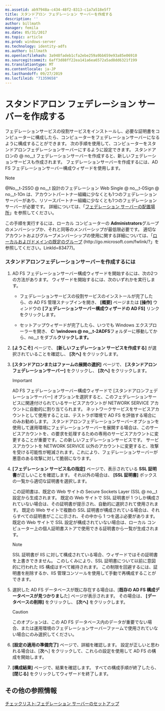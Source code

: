```yaml
---
ms.assetid: ab97948a-c434-48f2-8313-c1a7a518e5f7
title: スタンドアロン フェデレーション サーバーを作成する
description: ''
author: billmath
manager: femila
ms.date: 05/31/2017
ms.topic: article
ms.prod: windows-server
ms.technology: identity-adfs
ms.author: billmath
ms.openlocfilehash: 3a948fadeb1cfa2ebe259a9bb659e93a85e06910
ms.sourcegitcommit: 6aff3d88ff22ea141a6ea6572a5ad8dd6321f199
ms.translationtype: MT
ms.contentlocale: ja-JP
ms.lasthandoff: 09/27/2019
ms.locfileid: "71359658"
---
```

# <a name="create-a-stand-alone-federation-server"></a>スタンドアロン フェデレーション サーバーを作成する

フェデレーションサービスの役割サービスをインストールし、必要な証明書をコンピューターに構成したら、コンピューターをフェデレーションサーバーになるように構成することができます。 次の手順を使用して、コンピューターをスタンドアロンフェデレーションサーバーにするように設定できます。 スタンドアロンの @ no__t フェデレーションサーバーを作成すると、新しいフェデレーションサービスも作成されます。 フェデレーションサーバーを作成するには、AD FS フェデレーションサーバー構成ウィザードを使用します。  
  
> [!NOTE]  
> @No__t-2SSO @ no__t 設計のフェデレーション Web Single @ no__t-0Sign @ no__t-1On は、アカウントパートナー組織に少なくとも1つのフェデレーションサーバーがあり、リソースパートナー組織に少なくとも1つのフェデレーションサーバーが必要です。 詳細については、「[フェデレーション サーバーの配置場所](https://technet.microsoft.com/library/dd807127.aspx)」を参照してください。  
  
この手順を実行するには、ローカル コンピューターの **Administrators**グループのメンバーシップか、それと同等のメンバーシップが最低限必要です。  適切なアカウントおよびグループメンバーシップの使用に関する詳細については、「[ローカルおよびドメインの既定のグループ](https://go.microsoft.com/fwlink/?LinkId=83477) \(http:\/\/go.microsoft.com\/fwlink\/?」を参照してください。LinkId\=83477\)。   
  
### <a name="to-create-a-stand-alone-federation-server"></a>スタンドアロンフェデレーションサーバーを作成するには  
  
1.  AD FS フェデレーションサーバー構成ウィザードを開始するには、次の2つの方法があります。 ウィザードを開始するには、次のいずれかを実行します。  
  
    -   フェデレーションサービスの役割サービスのインストールが完了したら、の AD FS 管理スナップインを開き、 **[概要]** ページまたは **[操作]** ウィンドウの **[フェデレーションサーバー構成ウィザードの AD FS]** リンクをクリックします。  
  
    -   セットアップウィザードが完了したら、いつでも Windows エクスプローラーを開き、 **C: \\windows @ no__t-2ADFS**フォルダーに移動してから、no__t をダブル**クリックします。**  
  
2.  **[ようこそ]** ページで、 **[新しいフェデレーション サービスを作成する]** が選択されていることを確認し、 **[次へ]** をクリックします。  
  
3.  **[スタンドアロンまたはファームの展開の選択]** ページで、 **[スタンドアロンフェデレーションサーバー]** をクリックし、 **[次へ]** をクリックします。  
  
    > [!IMPORTANT]  
    > AD FS フェデレーションサーバー構成ウィザードで [スタンドアロンフェデレーションサーバー] オプションを選択すると、このフェデレーションサービスに関連付けられているサービスアカウントが NETWORK SERVICE アカウントに自動的に割り当てられます。 ネットワークサービスをサービスアカウントとして使用することは、テストラボ環境で AD FS を評価する場合にのみお勧めします。 スタンドアロンフェデレーションサーバーオプションを使用して運用環境にフェデレーションサーバーを展開する場合は、このサービスアカウントを、の要求を処理するための専用のサービスアカウントに変更することが重要です。この新しいフェデレーションサービスです。 サービスアカウントを NETWORK SERVICE 以外のアカウントに変更すると、攻撃を受ける可能性が軽減されます。これにより、フェデレーションサーバーが悪意のある攻撃に対して脆弱になります。  
  
4.  **[フェデレーション サービス名の指定]** ページで、表示されている **SSL 証明書**が正しいことを確認します。 それ以外の場合は、 **[SSL 証明書]** ボックスの一覧から適切な証明書を選択します。  
  
    この証明書は、既定の Web サイトの Secure Sockets Layer \(SSL @ no__t 設定から生成されます。 既定の Web サイトで SSL 証明書が 1 つしか構成されていない場合は、その証明書が提示され、自動的に選択されて使用されます。 既定の Web サイトで複数の SSL 証明書が構成されている場合は、それらすべての証明書がここに示され、その中から 1 つを選ぶ必要があります。 既定の Web サイトで SSL 設定が構成されていない場合は、ローカル コンピューター上の個人証明書ストアで使用できる証明書から一覧が生成されます。  
  
    > [!NOTE]  
    > SSL 証明書が IIS に対して構成されている場合、ウィザードではその証明書を上書きできません。 このしくみにより、SSL 証明書について以前に意図的に行われた IIS 構成はすべて維持されます。 この制限を回避するには、証明書を削除するか、IIS 管理コンソールを使用して手動で再構成することができます。  
  
5.  選択した AD FS データベースが既に存在する場合は、[**既存の AD FS 構成データベースが見つかりまし**た] ページが表示されます。 その場合は、 **[データベースの削除]** をクリックし、 **[次へ]** をクリックします。  
  
    > [!CAUTION]  
    > このオプションは、この AD FS データベース内のデータが重要でない場合、または運用環境のフェデレーションサーバーファームで使用されていない場合にのみ選択してください。  
  
6.  **[設定の適用の準備完了]** ページで、詳細を確認します。 設定が正しいと思われる場合は、[**次**へ] をクリックして、これらの設定を使用して AD FS の構成を開始します。  
  
7.  **[構成結果]** ページで、結果を確認します。 すべての構成手順が終了したら、 **[閉じる]**  をクリックしてウィザードを終了します。  
  
## <a name="additional-references"></a>その他の参照情報  
[チェックリスト:フェデレーション サーバーのセットアップ](Checklist--Setting-Up-a-Federation-Server.md)  
  

